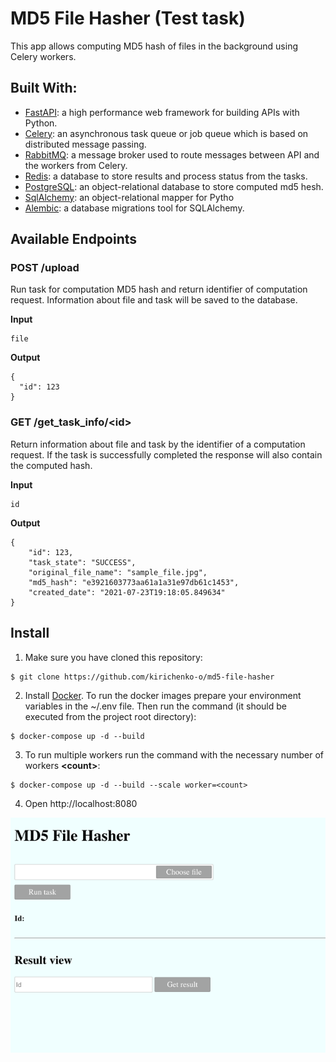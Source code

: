 # MD5 File Hasher (Test task)

This app allows computing MD5 hash of files in the background using Celery workers.

## Built With:

* [FastAPI](https://fastapi.tiangolo.com/): a high performance web framework for building APIs with Python.
* [Celery](https://celeryproject.org/): an asynchronous task queue or job queue which is based on distributed message passing.
* [RabbitMQ](https://www.rabbitmq.com/): a message broker used to route messages between API and the workers from Celery.
* [Redis](https://redis.io/): a database to store results and process status from the tasks.
* [PostgreSQL](https://www.postgresql.org/): an object-relational database to store computed md5 hesh.
* [SqlAlchemy](https://www.sqlalchemy.org/): an object-relational mapper for Pytho
* [Alembic](https://alembic.sqlalchemy.org/): a database migrations tool for SQLAlchemy.

## Available Endpoints

### POST /upload

Run task for computation MD5 hash and return identifier of computation request.
Information about file and task will be saved to the database.

**Input**

```
file
```

**Output**
```
{
  "id": 123
}
```

### GET /get_task_info/\<id\>

Return information about file and task by the identifier of a computation request.
If the task is successfully completed the response will also contain the computed hash.

**Input**

```
id
```

**Output**
```
{
    "id": 123,
    "task_state": "SUCCESS",
    "original_file_name": "sample_file.jpg",
    "md5_hash": "e3921603773aa61a1a31e97db61c1453",
    "created_date": "2021-07-23T19:18:05.849634"
}
```

## Install

1. Make sure you have cloned this repository:

```
$ git clone https://github.com/kirichenko-o/md5-file-hasher
```

2. Install [Docker](https://www.docker.com/get-started). To run the docker images prepare your environment variables in the ~/.env file. Then run the command (it should be executed from the project root directory):

```
$ docker-compose up -d --build
```

3. To run multiple workers run the command with the necessary number of workers **\<count\>**:

```
$ docker-compose up -d --build --scale worker=<count>
```

4. Open http://localhost:8080

![img.png](./docs/img.png?raw=true)